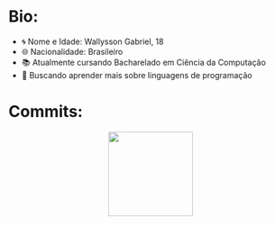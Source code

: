 <h1>Bio:</h1>

<ul>
  <li>🌀 Nome e Idade: Wallysson Gabriel, 18</li>
  <li>🌐 Nacionalidade: Brasileiro</li>
  <li>📚 Atualmente cursando Bacharelado em Ciência da Computação</li>
  <li>📗 Buscando aprender mais sobre linguagens de programação</li>
</ul>

<h1>Commits:</h1>

<div align="center">
  <a href="https://github.com/wallysson-gabriel">
  <img height="150em" src="https://github-readme-stats.vercel.app/api?username=wallysson-gabriel&show_icons=true&theme=tokyonight&include_all_commits=true&count_private=true"/>
</div>
